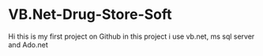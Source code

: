 VB.Net-Drug-Store-Soft
======================

Hi this is my first project on Github in this project i use vb.net, ms sql server and Ado.net
